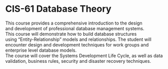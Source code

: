 # CIS-61 Database Theory
This  course  provides a comprehensive  introduction  to  the  design  
and  development of professional  database  management  systems.  
This  course  will  demonstrate  how  to  build  database  structures  
using “Entity-Relationship” models and relationships.
The student will  encounter design and development techniques for
work groups and  enterprise  level database  models.  
The  course  will cover the Systems  Development Life Cycle, 
as well as data  validation, business rules, 
security and disaster recovery techniques. 
